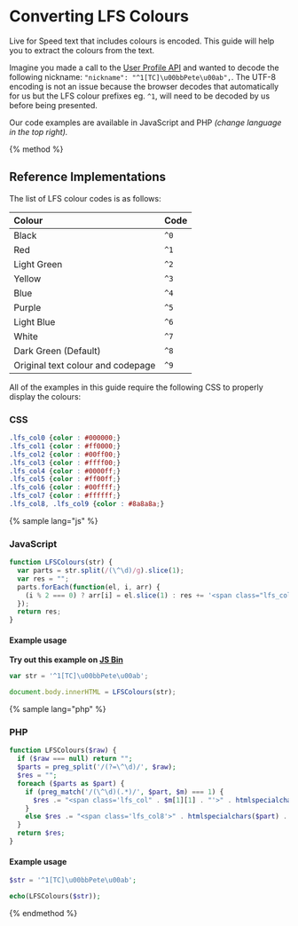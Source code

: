 # Converting LFS Colours

Live for Speed text that includes colours is encoded. This guide will help you to extract the colours from the text.

Imagine you made a call to the [User Profile API](../citydriving-statistics-api/user-profile-api.md) and wanted to decode the following nickname: `"nickname": "^1[TC]\u00bbPete\u00ab",`. The UTF-8 encoding is not an issue because the browser decodes that automatically for us but the LFS colour prefixes eg. `^1`, will need to be decoded by us before being presented.

Our code examples are available in JavaScript and PHP _(change language in the top right)._

{% method %}
## Reference Implementations

The list of LFS colour codes is as follows:

| Colour | Code |
| :--- | :--- |
| Black | `^0` |
| Red | `^1` |
| Light Green | `^2` |
| Yellow | `^3` |
| Blue | `^4` |
| Purple | `^5` |
| Light Blue | `^6` |
| White | `^7` |
| Dark Green (Default) | `^8` |
| Original text colour and codepage | `^9` |

All of the examples in this guide require the following CSS to properly display the colours:

### CSS

```css
.lfs_col0 {color : #000000;}
.lfs_col1 {color : #ff0000;}
.lfs_col2 {color : #00ff00;}
.lfs_col3 {color : #ffff00;}
.lfs_col4 {color : #0000ff;}
.lfs_col5 {color : #ff00ff;}
.lfs_col6 {color : #00ffff;}
.lfs_col7 {color : #ffffff;}
.lfs_col8, .lfs_col9 {color : #8a8a8a;}
```

{% sample lang="js" %}

### JavaScript

```js
function LFSColours(str) {
  var parts = str.split(/(\^\d)/g).slice(1);
  var res = "";
  parts.forEach(function(el, i, arr) {
    (i % 2 === 0) ? arr[i] = el.slice(1) : res += '<span class="lfs_col' + arr[i-1] + '">' + el + '</span>';
  });
  return res;
}
```

#### Example usage

**Try out this example on [JS Bin](https://jsbin.com/sicaxov/edit?css,js,output)**

```js
var str = '^1[TC]\u00bbPete\u00ab';

document.body.innerHTML = LFSColours(str);
```

{% sample lang="php" %}

### PHP

```php
function LFSColours($raw) {
  if ($raw === null) return "";
  $parts = preg_split('/(?=\^\d)/', $raw);
  $res = "";
  foreach ($parts as $part) {
    if (preg_match('/(\^\d)(.*)/', $part, $m) === 1) {
      $res .= "<span class='lfs_col" . $m[1][1] . "'>" . htmlspecialchars($m[2]) . "</span>";
    }
    else $res .= "<span class='lfs_col8'>" . htmlspecialchars($part) . "</span>";
  }
  return $res;
}
```

#### Example usage

```php
$str = '^1[TC]\u00bbPete\u00ab';

echo(LFSColours($str));
```

{% endmethod %}